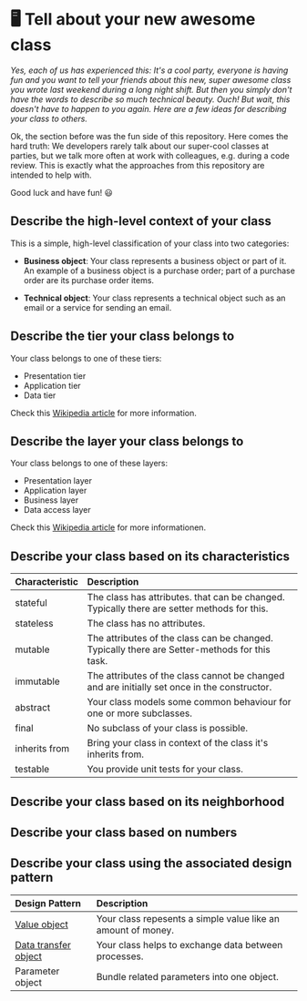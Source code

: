 # 🖥️ Tell about your new awesome class

*Yes, each of us has experienced this: It's a cool party, everyone is having fun and you want to tell your friends about this new, super awesome class you wrote last weekend during a long night shift. But then you simply don't have the words to describe so much technical beauty. Ouch! But wait, this doesn't have to happen to you again. Here are a few ideas for describing your class to others.*

Ok, the section before was the fun side of this repository. Here comes the hard truth: We developers rarely talk about our super-cool classes at parties, but we talk more often at work with colleagues, e.g. during a code review. This is exactly what the approaches from this repository are intended to help with. 

Good luck and have fun! 😃

## Describe the high-level context of your class

This is a simple, high-level classification of your class into two categories:

* **Business object**: Your class represents a business object or part of it. An example of a business object is a purchase order; part of a purchase order are its purchase order items. 

* **Technical object**: Your class represents a technical object such as an email or a service for sending an email.

## Describe the tier your class belongs to

Your class belongs to one of these tiers:

* Presentation tier
* Application tier
* Data tier

Check this [Wikipedia article](https://en.wikipedia.org/wiki/Multitier_architecture#Three-tier_architecture) for more information.

## Describe the layer your class belongs to

Your class belongs to one of these layers:

* Presentation layer 
* Application layer 
* Business layer 
* Data access layer

Check this [Wikipedia article](https://en.wikipedia.org/wiki/Multitier_architecture#Layers) for more informationen.

## Describe your class based on its characteristics

| Characteristic | Description |
| :--- | :--- |
| stateful | The class has attributes. that can be changed. Typically there are setter methods for this. |
| stateless | The class has no attributes. |
| mutable | The attributes of the class can be changed. Typically there are Setter-methods for this task. |
| immutable | The attributes of the class cannot be changed and are initially set once in the constructor. |
| abstract | Your class models some common behaviour for one or more subclasses. |
| final | No subclass of your class is possible. |
| inherits from | Bring your class in context of the class it's inherits from. |
| testable | You provide unit tests for your class. |

## Describe your class based on its neighborhood

## Describe your class based on numbers

## Describe your class using the associated design pattern

| Design Pattern | Description |
| :--- | :--- |
| [Value object](https://en.wikipedia.org/wiki/Value_object) | Your class repesents a simple value like an amount of money. |
| [Data transfer object](https://en.wikipedia.org/wiki/Data_transfer_object) | Your class helps to exchange data between processes. |
| Parameter object | Bundle related parameters into one object. |
